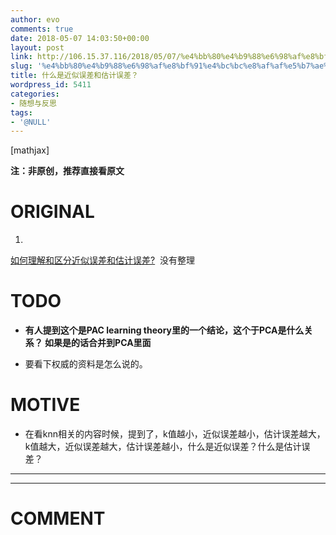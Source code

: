 ```yaml
---
author: evo
comments: true
date: 2018-05-07 14:03:50+00:00
layout: post
link: http://106.15.37.116/2018/05/07/%e4%bb%80%e4%b9%88%e6%98%af%e8%bf%91%e4%bc%bc%e8%af%af%e5%b7%ae%e5%92%8c%e4%bc%b0%e8%ae%a1%e8%af%af%e5%b7%ae%ef%bc%9f/
slug: '%e4%bb%80%e4%b9%88%e6%98%af%e8%bf%91%e4%bc%bc%e8%af%af%e5%b7%ae%e5%92%8c%e4%bc%b0%e8%ae%a1%e8%af%af%e5%b7%ae%ef%bc%9f'
title: 什么是近似误差和估计误差？
wordpress_id: 5411
categories:
- 随想与反思
tags:
- '@NULL'
---
```


<!-- more -->

[mathjax]

**注：非原创，推荐直接看原文**


# ORIGINAL





 	
  1. 


[如何理解和区分近似误差和估计误差?](https://www.zhihu.com/question/60793482)  没有整理







# TODO





 	
  * **有人提到这个是PAC learning theory里的一个结论，这个于PCA是什么关系？ 如果是的话合并到PCA里面**

 	
  * 要看下权威的资料是怎么说的。




# MOTIVE





 	
  * 在看knn相关的内容时候，提到了，k值越小，近似误差越小，估计误差越大，k值越大，近似误差越大，估计误差越小，什么是近似误差？什么是估计误差？





* * *



























* * *





# COMMENT



